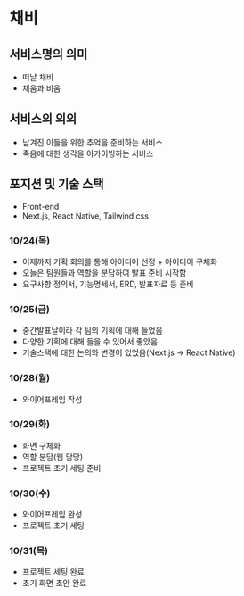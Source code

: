 # 채비

## 서비스명의 의미
- 떠날 채비
- 채움과 비움

## 서비스의 의의
- 남겨진 이들을 위한 추억을 준비하는 서비스
- 죽음에 대한 생각을 아카이빙하는 서비스

## 포지션 및 기술 스택
- Front-end
- Next.js, React Native, Tailwind css

### 10/24(목)

- 어제까지 기획 회의를 통해 아이디어 선정 + 아이디어 구체화
- 오늘은 팀원들과 역할을 분담하여 발표 준비 시작함
- 요구사항 정의서, 기능명세서, ERD, 발표자료 등 준비

### 10/25(금)

- 중간발표날이라 각 팀의 기획에 대해 들었음
- 다양한 기획에 대해 들을 수 있어서 좋았음
- 기술스택에 대한 논의와 변경이 있었음(Next.js -> React Native)

### 10/28(월)

- 와이어프레임 작성

### 10/29(화)

- 화면 구체화
- 역할 분담(웹 담당)
- 프로젝트 초기 세팅 준비

### 10/30(수)

- 와이어프레임 완성
- 프로젝트 초기 세팅

### 10/31(목)

- 프로젝트 세팅 완료
- 초기 화면 초안 완료